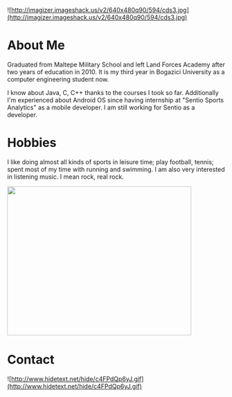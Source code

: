 ![http://imagizer.imageshack.us/v2/640x480q90/594/cds3.jpg](http://imagizer.imageshack.us/v2/640x480q90/594/cds3.jpg)

# About Me #
Graduated from Maltepe Military School and left Land Forces Academy after two years of education in 2010. It is my third year in Bogazici University as a computer engineering student now.

I know about Java, C, C++ thanks to the courses I took so far. Additionally I'm experienced about Android OS since having internship at "Sentio Sports Analytics" as a mobile developer. I am still working for Sentio as a developer.

# Hobbies #
I like doing almost all kinds of sports in leisure time; play football, tennis; spent most of my time with running and swimming. I am also very interested in listening music. I mean rock, real rock.

<a href='http://www.youtube.com/watch?feature=player_embedded&v=b8oXC8Tol7k' target='_blank'><img src='http://img.youtube.com/vi/b8oXC8Tol7k/0.jpg' width='425' height=344 /></a>

# Contact #

![http://www.hidetext.net/hide/c4FPdQp6yJ.gif](http://www.hidetext.net/hide/c4FPdQp6yJ.gif)